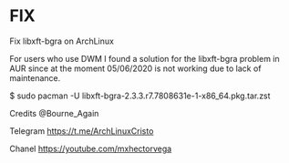 # FIX
Fix libxft-bgra on ArchLinux

For users who use DWM I found a solution for the libxft-bgra problem in AUR since at the moment 05/06/2020 is not working due to lack of maintenance.

$ sudo pacman -U libxft-bgra-2.3.3.r7.7808631e-1-x86_64.pkg.tar.zst

Credits @Bourne_Again 

Telegram
https://t.me/ArchLinuxCristo

Chanel
https://youtube.com/mxhectorvega
